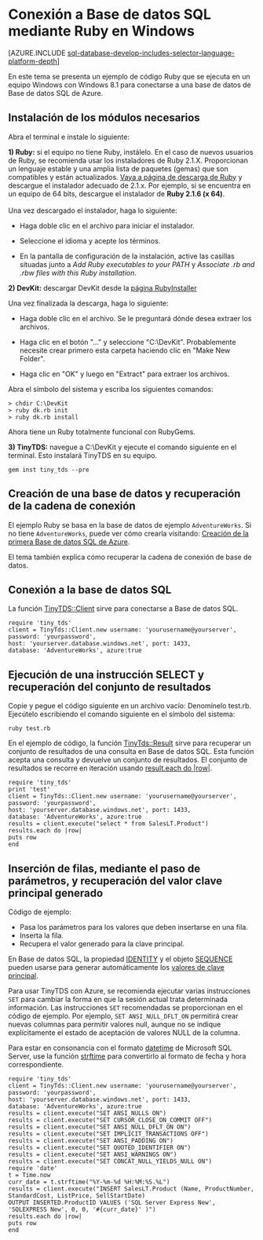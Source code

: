 <properties 
	pageTitle="Conexión a Base de datos SQL mediante Ruby con TinyTDS en Windows" 
	description="Ejemplo de código Ruby que puede ejecutar en Windows para conectarse a Base de datos SQL de Azure."
	services="sql-database" 
	documentationCenter="" 
	authors="meet-bhagdev" 
	manager="jeffreyg" 
	editor=""/>


<tags 
	ms.service="sql-database" 
	ms.workload="sql-database" 
	ms.tgt_pltfrm="na" 
	ms.devlang="ruby" 
	ms.topic="article" 
	ms.date="08/04/2015" 
	ms.author="mebha"/>


# Conexión a Base de datos SQL mediante Ruby en Windows

[AZURE.INCLUDE [sql-database-develop-includes-selector-language-platform-depth](../../includes/sql-database-develop-includes-selector-language-platform-depth.md)]

En este tema se presenta un ejemplo de código Ruby que se ejecuta en un equipo Windows con Windows 8.1 para conectarse a una base de datos de Base de datos SQL de Azure.

## Instalación de los módulos necesarios

Abra el terminal e instale lo siguiente:

**1) Ruby:** si el equipo no tiene Ruby, instálelo. En el caso de nuevos usuarios de Ruby, se recomienda usar los instaladores de Ruby 2.1.X. Proporcionan un lenguaje estable y una amplia lista de paquetes (gemas) que son compatibles y están actualizados. [Vaya a página de descarga de Ruby](http://rubyinstaller.org/downloads/) y descargue el instalador adecuado de 2.1.x. Por ejemplo, si se encuentra en un equipo de 64 bits, descargue el instalador de **Ruby 2.1.6 (x 64)**. <br/><br/>Una vez descargado el instalador, haga lo siguiente:


- Haga doble clic en el archivo para iniciar el instalador.

- Seleccione el idioma y acepte los términos.

- En la pantalla de configuración de la instalación, active las casillas situadas junto a *Add Ruby executables to your PATH* y *Associate .rb and .rbw files with this Ruby installation*.


**2) DevKit:** descargar DevKit desde la [página RubyInstaller](http://rubyinstaller.org/downloads/)

Una vez finalizada la descarga, haga lo siguiente:


- Haga doble clic en el archivo. Se le preguntará dónde desea extraer los archivos.

- Haga clic en el botón "..." y seleccione "C:\\DevKit". Probablemente necesite crear primero esta carpeta haciendo clic en "Make New Folder".

- Haga clic en "OK" y luego en "Extract" para extraer los archivos.


Abra el símbolo del sistema y escriba los siguientes comandos:

	> chdir C:\DevKit
	> ruby dk.rb init
	> ruby dk.rb install

Ahora tiene un Ruby totalmente funcional con RubyGems.


**3) TinyTDS:** navegue a C:\\DevKit y ejecute el comando siguiente en el terminal. Esto instalará TinyTDS en su equipo.

	gem inst tiny_tds --pre

## Creación de una base de datos y recuperación de la cadena de conexión

El ejemplo Ruby se basa en la base de datos de ejemplo `AdventureWorks`. Si no tiene `AdventureWorks`, puede ver cómo crearla visitando: [Creación de la primera Base de datos SQL de Azure](sql-database-get-started.md).

El tema también explica cómo recuperar la cadena de conexión de base de datos.

## Conexión a la base de datos SQL

La función [TinyTDS::Client](https://github.com/rails-sqlserver/tiny_tds) sirve para conectarse a Base de datos SQL.

    require 'tiny_tds' 
    client = TinyTds::Client.new username: 'yourusername@yourserver', password: 'yourpassword', 
    host: 'yourserver.database.windows.net', port: 1433, 
    database: 'AdventureWorks', azure:true 

## Ejecución de una instrucción SELECT y recuperación del conjunto de resultados

Copie y pegue el código siguiente en un archivo vacío: Denomínelo test.rb. Ejecútelo escribiendo el comando siguiente en el símbolo del sistema:

	ruby test.rb

En el ejemplo de código, la función [TinyTds::Result](https://github.com/rails-sqlserver/tiny_tds) sirve para recuperar un conjunto de resultados de una consulta en Base de datos SQL. Esta función acepta una consulta y devuelve un conjunto de resultados. El conjunto de resultados se recorre en iteración usando [result.each do |row|](https://github.com/rails-sqlserver/tiny_tds).

    require 'tiny_tds'  
    print 'test'     
    client = TinyTds::Client.new username: 'yourusername@yourserver', password: 'yourpassword', 
    host: 'yourserver.database.windows.net', port: 1433, 
    database: 'AdventureWorks', azure:true 
    results = client.execute("select * from SalesLT.Product") 
    results.each do |row| 
    puts row 
    end 

## Inserción de filas, mediante el paso de parámetros, y recuperación del valor clave principal generado

Código de ejemplo:

- Pasa los parámetros para los valores que deben insertarse en una fila.
- Inserta la fila.
- Recupera el valor generado para la clave principal.

En Base de datos SQL, la propiedad [IDENTITY](http://msdn.microsoft.com/library/ms186775.aspx) y el objeto [SEQUENCE](http://msdn.microsoft.com/library/ff878058.aspx) pueden usarse para generar automáticamente los [valores de clave principal](http://msdn.microsoft.com/library/ms179610.aspx).

Para usar TinyTDS con Azure, se recomienda ejecutar varias instrucciones `SET` para cambiar la forma en que la sesión actual trata determinada información. Las instrucciones `SET` recomendadas se proporcionan en el código de ejemplo. Por ejemplo, `SET ANSI_NULL_DFLT_ON` permitirá crear nuevas columnas para permitir valores null, aunque no se indique explícitamente el estado de aceptación de valores NULL de la columna.

Para estar en consonancia con el formato [datetime](http://msdn.microsoft.com/library/ms187819.aspx) de Microsoft SQL Server, use la función [strftime](http://ruby-doc.org/core-2.2.0/Time.html#method-i-strftime) para convertirlo al formato de fecha y hora correspondiente.

    require 'tiny_tds' 
    client = TinyTds::Client.new username: 'yourusername@yourserver', password: 'yourpassword', 
    host: 'yourserver.database.windows.net', port: 1433, 
    database: 'AdventureWorks', azure:true 
    results = client.execute("SET ANSI_NULLS ON")
    results = client.execute("SET CURSOR_CLOSE_ON_COMMIT OFF")
    results = client.execute("SET ANSI_NULL_DFLT_ON ON")
    results = client.execute("SET IMPLICIT_TRANSACTIONS OFF")
    results = client.execute("SET ANSI_PADDING ON")
    results = client.execute("SET QUOTED_IDENTIFIER ON")
    results = client.execute("SET ANSI_WARNINGS ON")
    results = client.execute("SET CONCAT_NULL_YIELDS_NULL ON")
    require 'date'
    t = Time.now
    curr_date = t.strftime("%Y-%m-%d %H:%M:%S.%L") 
    results = client.execute("INSERT SalesLT.Product (Name, ProductNumber, StandardCost, ListPrice, SellStartDate) 
    OUTPUT INSERTED.ProductID VALUES ('SQL Server Express New', 'SQLEXPRESS New', 0, 0, '#{curr_date}' )")
    results.each do |row| 
    puts row
    end

<!---HONumber=August15_HO8-->